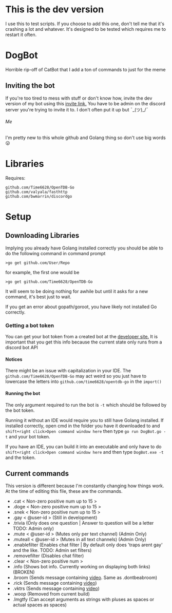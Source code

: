 # This is the dev version
I use this to test scripts. If you choose to add this one, don't tell me that it's crashing a lot and whatever. It's designed to be tested which requires me to restart it often. 

# DogBot
Horrible rip-off of CatBot that I add a ton of commands to just for the meme
## Inviting the bot
If you're too tired to mess with stuff or don't know how, invite the dev version of my bot using this [invite link.](https://discordapp.com/oauth2/authorize?client_id=309143062288793600&scope=bot&permissions=268446782) You have to be admin on the discord server you're trying to invite it to. I don't often put it up but ¯\_(ツ)_/¯

###### Me
I'm pretty new to this whole github and Golang thing so don't use big words :stuck_out_tongue:

# Libraries
Requires:
```
github.com/Time6628/OpenTDB-Go
github.com/valyala/fasthttp
github.com/bwmarrin/discordgo
```

# Setup
## Downloading Libraries
Implying you already have Golang installed correctly you should be able to do the following command in command prompt
```
>go get github.com/User/Repo
```
for example, the first one would be
```
>go get github.com/Time6628/OpenTDB-Go
```
It will seem to be doing nothing for awhile but until it asks for a new command, it's best just to wait.

If you get an error about gopath/goroot, you have likely not installed Go correctly.

### Getting a bot token
You can get your bot token from a created bot at the [developer site.](https://discordapp.com/developers/applications/me)
It is important that you get this info because the current state only runs from a discord bot API
#### Notices
There might be an issue with capitalization in your IDE. The `github.com/Time6628/OpenTDB-Go` may act weird so you just have to lowercase the letters into `github.com/time6628/opentdb-go` in the ```import()```

#### Running the bot
The only argument required to run the bot is `-t` which should be followed by the bot token.

Running it without an IDE would require you to still have Golang installed. If installed correctly, open cmd in the folder you have it downloaded to and `shift+right click>Open command window here` then type `go run DogBot.go -t` and your bot token.

If you have an IDE, you can build it into an executable and only have to do `shift+right click>Open command window here` and then type `DogBot.exe -t` and the token.

## Current commands
This version is different because I'm constantly changing how things work. At the time of editing this file, these are the commands.
- .cat < Non-zero positive num up to 15 >
- .doge < Non-zero positive num up to 15 >
- .snek < Non-zero positive num up to 15 >
- .gay < @user-id > (Still in development)
- .trivia (Only does one question | Answer to question will be a letter TODO: Admin only)
- .mute < @user-id > (Mutes only per text channel) (Admin Only)
- .muteall < @user-id > (Mutes in all text channels) (Admin Only) 
- .enablefilter (Enables chat filter | By default only does 'traps arent gay' and the like. TODO: Admin set filters)
- .removefilter (Disables chat filter)
- .clear < Non-zero positive num >
- .info (Shows bot info. Currently working on displaying both links) (BROKEN)
- .broom (Sends message containing [video](https://youtu.be/sSPIMgtcQnU). Same as .dontbeabroom)
- .rick (Sends message containing [video](https://www.youtube.com/watch?v=dQw4w9WgXcQ))
- .vktrs (Sends message containing [video](https://www.youtube.com/watch?v=Iwuy4hHO3YQ))
- .woop (Removed from current build)
- .lmgtfy (Can accept arguments as strings with pluses as spaces or actual spaces as spaces)
